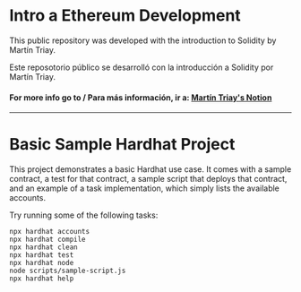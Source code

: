# Intro a Ethereum Development

This public repository was developed with the introduction to Solidity by Martín Triay.

Este reposotorio público se desarrolló con la introducción a Solidity por Martín Triay.

#### For more info go to / Para más información, ir a: <a href="https://intro-ethereum.marto.lol/">Martín Triay's Notion</a>
________________________________________________________________________________________________________________________

# Basic Sample Hardhat Project

This project demonstrates a basic Hardhat use case. It comes with a sample contract, a test for that contract, a sample script that deploys that contract, and an example of a task implementation, which simply lists the available accounts.

Try running some of the following tasks:

```shell
npx hardhat accounts
npx hardhat compile
npx hardhat clean
npx hardhat test
npx hardhat node
node scripts/sample-script.js
npx hardhat help
```
